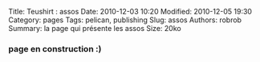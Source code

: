 Title: Teushirt : assos
Date: 2010-12-03 10:20
Modified: 2010-12-05 19:30
Category: pages
Tags: pelican, publishing
Slug: assos
Authors: robrob
Summary: la page qui présente les assos
Size: 20ko

### page en construction :)